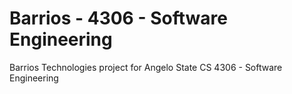 # Barrios - 4306 - Software Engineering
Barrios Technologies project for Angelo State CS 4306 - Software Engineering
